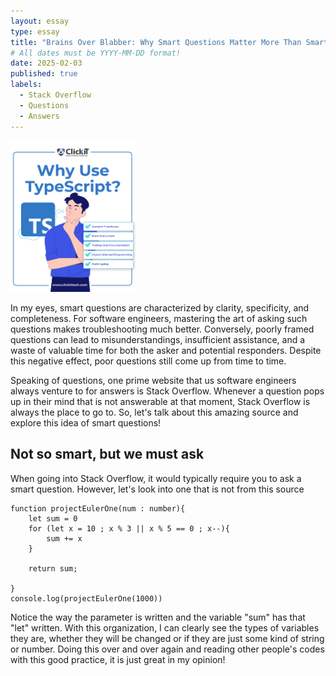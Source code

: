 ```yaml
---
layout: essay
type: essay
title: "Brains Over Blabber: Why Smart Questions Matter More Than Smart Answers"
# All dates must be YYYY-MM-DD format!
date: 2025-02-03
published: true
labels:
  - Stack Overflow
  - Questions
  - Answers
---
```


<img width="200px" class="rounded float-start pe-4" src="../img/Diagrams-1.jpg">

In my eyes, smart questions are characterized by clarity, specificity, and completeness. For software engineers, mastering the art of asking such questions makes troubleshooting much better. Conversely, poorly framed questions can lead to misunderstandings, insufficient assistance, and a waste of valuable time for both the asker and potential responders. Despite this negative effect, poor questions still come up from time to time. 

Speaking of questions, one prime website that us software engineers always venture to for answers is Stack Overflow. Whenever a question pops up in their mind that is not answerable at that moment, Stack Overflow is always the place to go to. So, let's talk about this amazing source and explore this idea of smart questions!

## Not so smart, but we must ask

When going into Stack Overflow, it would typically require you to ask a smart question. However, let's look into one that is not from this source



```
function projectEulerOne(num : number){
    let sum = 0
    for (let x = 10 ; x % 3 || x % 5 == 0 ; x--){
        sum += x
    } 

    return sum;

}
console.log(projectEulerOne(1000))
```

Notice the way the parameter is written and the variable "sum" has that "let" written. With this organization, I can clearly see the types of variables they are, whether they will be changed or if they are just some kind of string or number. Doing this over and over again and reading other people's codes with this good practice, it is just great in my opinion! 


